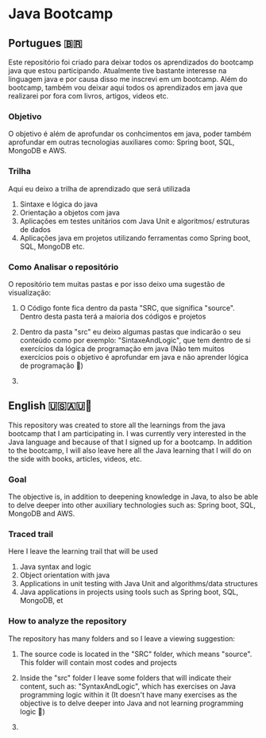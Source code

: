 # Java Bootcamp  
 
 ## Portugues 🇧🇷

 Este repositório foi criado para deixar todos os aprendizados do bootcamp java que estou participando. Atualmente tive bastante interesse na linguagem java e por causa disso me inscrevi em um bootcamp. Além do bootcamp, também vou deixar aqui todos os aprendizados em java que realizarei por fora com livros, artigos, videos etc. 

### Objetivo 

O objetivo é além de aprofundar os conhcimentos em java, poder também aprofundar em outras tecnologias auxiliares como: Spring boot, SQL, MongoDB e AWS.

### Trilha

Aqui eu deixo a trilha de aprendizado que será utilizada 

1. Sintaxe e lógica do java
2. Orientação a objetos com java
3. Aplicações em testes unitários com Java Unit e algoritmos/ estruturas de dados
4. Aplicações java em projetos utilizando ferramentas como Spring boot, SQL, MongoDB etc.

### Como Analisar o repositório 

O repositório tem muitas pastas e por isso deixo uma sugestão de visualização:

1. O Código fonte fica dentro da pasta "SRC, que significa "source". Dentro desta pasta terá a maioria dos códigos e projetos 

2. Dentro da pasta "src" eu deixo algumas pastas que indicarão o seu conteúdo como por exemplo: "SintaxeAndLogic", que tem dentro de si exercícios da lógica de programação em java (Não tem muitos exercícios pois o objetivo é aprofundar em java e não aprender lógica de programação 🫡)

3. 

## English 🇺🇸🇦🇺🏴󠁧󠁢󠁥󠁮󠁧󠁿

This repository was created to store all the learnings from the java bootcamp that I am participating in. I was currently very interested in the Java language and because of that I signed up for a bootcamp. In addition to the bootcamp, I will also leave here all the Java learning that I will do on the side with books, articles, videos, etc.

### Goal

The objective is, in addition to deepening knowledge in Java, to also be able to delve deeper into other auxiliary technologies such as: Spring boot, SQL, MongoDB and AWS.

### Traced trail

Here I leave the learning trail that will be used

1. Java syntax and logic
2. Object orientation with java
3. Applications in unit testing with Java Unit and algorithms/data structures
4. Java applications in projects using tools such as Spring boot, SQL, MongoDB, et


### How to analyze the repository

The repository has many folders and so I leave a viewing suggestion:

1. The source code is located in the "SRC" folder, which means "source". This folder will contain most codes and projects

2. Inside the "src" folder I leave some folders that will indicate their content, such as: "SyntaxAndLogic", which has exercises on Java programming logic within it (It doesn't have many exercises as the objective is to delve deeper into Java and not learning programming logic 🫡)

3.
